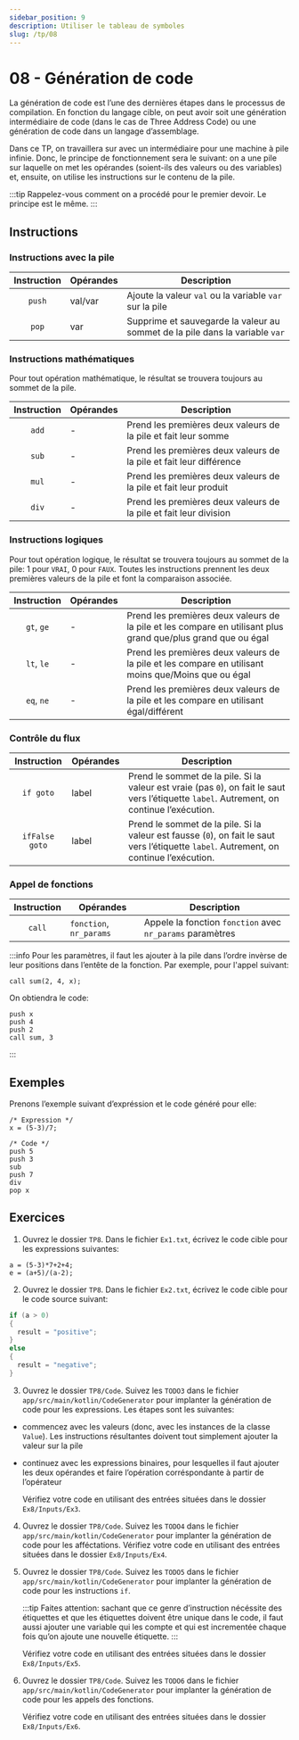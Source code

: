 ```yaml
---
sidebar_position: 9
description: Utiliser le tableau de symboles
slug: /tp/08
---
```


# 08 - Génération de code

La génération de code est l’une des dernières étapes dans le processus de compilation. En fonction du langage cible, on peut avoir soit une génération intermédiaire de code (dans le cas de Three Address Code) ou une génération de code dans un langage d’assemblage.

Dans ce TP, on travaillera sur avec un intermédiaire pour une machine à pile infinie. Donc, le principe de fonctionnement sera le suivant: on a une pile sur laquelle on met les opérandes (soient-ils des valeurs ou des variables) et, ensuite, on utilise les instructions sur le contenu de la pile.

:::tip
Rappelez-vous comment on a procédé pour le premier devoir. Le principe est le même.
:::

## Instructions

### Instructions avec la pile

| Instruction  | Opérandes | Description |
|:-----------:|-----------|-------------|
|`push`| val/var| Ajoute la valeur `val` ou la variable `var` sur la pile| 
|`pop`| var| Supprime et sauvegarde la valeur au sommet de la pile dans la variable `var`| 

### Instructions mathématiques

Pour tout opération mathématique, le résultat se trouvera toujours au sommet de la pile.

| Instruction  | Opérandes | Description |
|:-----------:|-----------|-------------|
|`add`|- | Prend les premières deux valeurs de la pile et fait leur somme| 
|`sub`|- | Prend les premières deux valeurs de la pile et fait leur différence| 
|`mul`|- | Prend les premières deux valeurs de la pile et fait leur produit| 
|`div`|- | Prend les premières deux valeurs de la pile et fait leur division| 

### Instructions logiques

Pour tout opération logique, le résultat se trouvera toujours au sommet de la pile: 1 pour `VRAI`, 0 pour `FAUX`. Toutes les instructions prennent les deux premières valeurs de la pile et font la comparaison associée.

| Instruction  | Opérandes | Description |
|:-----------:|-----------|-------------|
|`gt`, `ge`|- | Prend les premières deux valeurs de la pile et les compare en utilisant plus grand que/plus grand que ou égal | 
|`lt`, `le`|- | Prend les premières deux valeurs de la pile et les compare en utilisant moins que/Moins que ou égal | 
|`eq`, `ne`|- | Prend les premières deux valeurs de la pile et les compare en utilisant égal/différent| 

### Contrôle du flux

| Instruction  | Opérandes | Description |
|:-----------:|-----------|-------------|
| `if goto` | label| Prend le sommet de la pile. Si la valeur est vraie (pas `0`), on fait le saut vers l’étiquette `label`. Autrement, on continue l’exécution.| 
| `ifFalse goto` | label| Prend le sommet de la pile. Si la valeur est fausse (`0`), on fait le saut vers l’étiquette `label`. Autrement, on continue l’exécution.| 


### Appel de fonctions

| Instruction  | Opérandes | Description |
|:-----------:|-----------|-------------|
| `call` | `fonction`, `nr_params`  | Appele la fonction `fonction` avec `nr_params` paramètres| 

:::info
Pour les paramètres, il faut les ajouter à la pile dans l’ordre invèrse de leur positions dans l’entête de la fonction. Par exemple, pour l'appel suivant:

```
call sum(2, 4, x);
```

On obtiendra le code:

```
push x
push 4
push 2
call sum, 3
```

:::

## Exemples

Prenons l’exemple suivant d’expréssion et le code généré pour elle:

```
/* Expression */
x = (5-3)/7;

/* Code */
push 5
push 3
sub
push 7
div
pop x
```

## Exercices
1. Ouvrez le dossier `TP8`. Dans le fichier `Ex1.txt`, écrivez le code cible pour les expressions suivantes:
```
a = (5-3)*7+2+4;
e = (a+5)/(a-2);
```
2. Ouvrez le dossier `TP8`. Dans le fichier `Ex2.txt`, écrivez le code cible pour le code source suivant:
```c
if (a > 0)
{
  result = "positive";
}
else
{
  result = "negative";
}
```
3. Ouvrez le dossier `TP8/Code`. Suivez les `TODO3` dans le fichier `app/src/main/kotlin/CodeGenerator` pour implanter la génération de code pour les expressions. Les étapes sont les suivantes:
- commencez avec les valeurs (donc, avec les instances de la classe `Value`). Les instructions résultantes doivent tout simplement ajouter la valeur sur la pile
- continuez avec les expressions binaires, pour lesquelles il faut ajouter les deux opérandes et faire l’opération corréspondante à partir de l’opérateur

    Vérifiez votre code en utilisant des entrées situées dans le dossier `Ex8/Inputs/Ex3`.

4. Ouvrez le dossier `TP8/Code`. Suivez les `TODO4` dans le fichier `app/src/main/kotlin/CodeGenerator` pour implanter la génération de code pour les afféctations.
    Vérifiez votre code en utilisant des entrées situées dans le dossier `Ex8/Inputs/Ex4`.

5. Ouvrez le dossier `TP8/Code`. Suivez les `TODO5` dans le fichier `app/src/main/kotlin/CodeGenerator` pour implanter la génération de code pour les instructions `if`.

    :::tip
    Faites attention: sachant que ce genre d’instruction nécéssite des étiquettes et que les étiquettes doivent être unique dans le code, il faut aussi ajouter une variable qui les compte et qui est incrementée chaque fois qu’on ajoute une nouvelle étiquette.
    :::

    Vérifiez votre code en utilisant des entrées situées dans le dossier `Ex8/Inputs/Ex5`.

6. Ouvrez le dossier `TP8/Code`. Suivez les `TODO6` dans le fichier `app/src/main/kotlin/CodeGenerator` pour implanter la génération de code pour les appels des fonctions.

    Vérifiez votre code en utilisant des entrées situées dans le dossier `Ex8/Inputs/Ex6`.